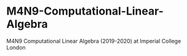 # M4N9-Computational-Linear-Algebra
M4N9 Computational Linear Algebra (2019-2020) at Imperial College London
